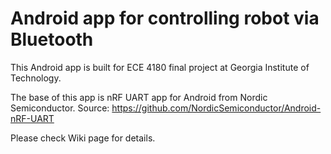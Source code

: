 # Android app for controlling robot via Bluetooth
This Android app is built for ECE 4180 final project at Georgia Institute of Technology.

The base of this app is nRF UART app for Android from Nordic Semiconductor.
Source: https://github.com/NordicSemiconductor/Android-nRF-UART

Please check Wiki page for details.
